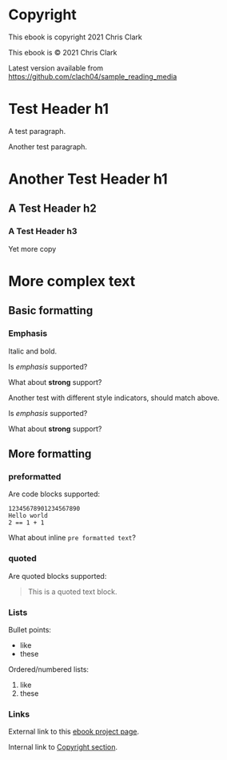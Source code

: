 Copyright
=========

This ebook is copyright 2021 Chris Clark

This ebook is © 2021 Chris Clark

Latest version available from
https://github.com/clach04/sample_reading_media


Test Header h1
==============

A test paragraph.

Another test paragraph.

Another Test Header h1
======================

A Test Header h2
----------------

### A Test Header h3

Yet more copy

More complex text
=================

Basic formatting
----------------

### Emphasis

Italic and bold.

Is *emphasis* supported?

What about **strong** support?

Another test with different style indicators, should match above.

Is _emphasis_ supported?

What about __strong__ support?

More formatting
---------------

### preformatted

Are code blocks supported:

    12345678901234567890
    Hello world
    2 == 1 + 1

What about inline `pre formatted text`?

### quoted

Are quoted blocks supported:

> This is a quoted text block.

### Lists

Bullet points:

  * like
  * these

Ordered/numbered lists:

1. like
2. these

### Links

External link to this [ebook project page](https://github.com/clach04/sample_reading_media).

Internal link to [Copyright section](#copyright).
